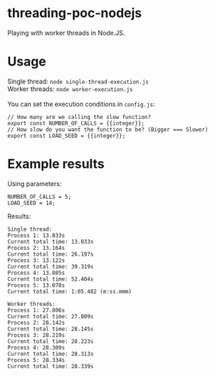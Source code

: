 # threading-poc-nodejs
Playing with worker threads in Node.JS.
# Usage
Single thread: `node single-thread-execution.js`
<br>
Worker threads: `node worker-execution.js`
<br>
<br>
You can set the execution conditions in `config.js`:
```
// How many are we calling the slow function?
export const NUMBER_OF_CALLS = {{integer}};
// How slow do you want the function to be? (Bigger === Slower)
export const LOAD_SEED = {{integer}};
```
# Example results
Using parameters:
```
NUMBER_OF_CALLS = 5;
LOAD_SEED = 14;
```
Results:
```
Single thread: 
Process 1: 13.033s
Current total time: 13.033s
Process 2: 13.164s
Current total time: 26.197s
Process 3: 13.122s
Current total time: 39.319s
Process 4: 13.085s
Current total time: 52.404s
Process 5: 13.078s
Current total time: 1:05.482 (m:ss.mmm)
```
```
Worker threads: 
Process 1: 27.806s
Current total time: 27.809s
Process 2: 28.142s
Current total time: 28.145s
Process 3: 28.219s
Current total time: 28.223s
Process 4: 28.309s
Current total time: 28.313s
Process 5: 28.334s
Current total time: 28.339s
```
